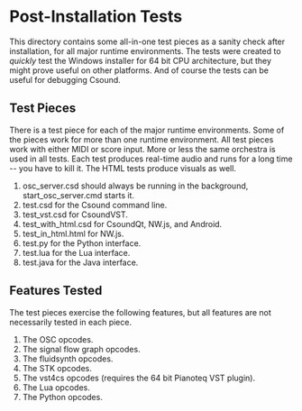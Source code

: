 # Post-Installation Tests

This directory contains some all-in-one test pieces as a sanity check after
installation, for all major runtime environments. The tests were created to
_quickly_ test the Windows installer for 64 bit CPU architecture, but they
might prove useful on other platforms. And of course the tests can be useful
for debugging Csound.

## Test Pieces

There is a test piece for each of the major runtime environments. Some of the
pieces work for more than one runtime environment. All test pieces work with
either MIDI or score input. More or less the same orchestra is used in all
tests. Each test produces real-time audio and runs for a long time -- you
have to kill it. The HTML tests produce visuals as well.

1. osc_server.csd should always be running in the background,
   start_osc_server.cmd starts it.
1. test.csd for the Csound command line.
2. test_vst.csd for CsoundVST.
1. test_with_html.csd for CsoundQt, NW.js, and Android.
1. test_in_html.html for NW.js.
1. test.py for the Python interface.
1. test.lua for the Lua interface.
1. test.java for the Java interface.

## Features Tested

The test pieces exercise the following features, but all features are not
necessarily tested in each piece.

1. The OSC opcodes.
1. The signal flow graph opcodes.
1. The fluidsynth opcodes.
1. The STK opcodes.
1. The vst4cs opcodes (requires the 64 bit Pianoteq VST plugin).
1. The Lua opcodes.
1. The Python opcodes.
